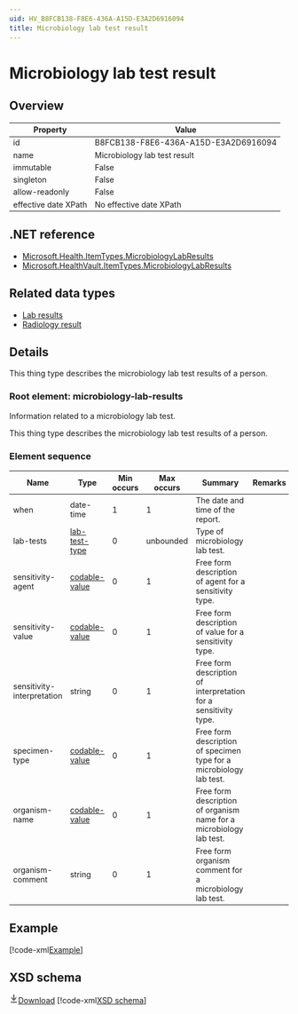 ```yaml
---
uid: HV_B8FCB138-F8E6-436A-A15D-E3A2D6916094
title: Microbiology lab test result
---
```


# Microbiology lab test result

## Overview

Property|Value
---|---
id|B8FCB138-F8E6-436A-A15D-E3A2D6916094
name|Microbiology lab test result
immutable|False
singleton|False
allow-readonly|False
effective date XPath|No effective date XPath

## .NET reference
- [Microsoft.Health.ItemTypes.MicrobiologyLabResults](https://docs.microsoft.com/dotnet/api/microsoft.health.itemtypes.microbiologylabresults)
- [Microsoft.HealthVault.ItemTypes.MicrobiologyLabResults](https://docs.microsoft.com/dotnet/api/microsoft.healthvault.itemtypes.microbiologylabresults)

## Related data types

- [Lab results](xref:HV_5800eab5-a8c2-482a-a4d6-f1db25ae08c3)
- [Radiology result](xref:HV_E4911BD3-61BF-4E10-AE78-9C574B888B8F)

## Details
This thing type describes the microbiology lab test results of a person.

<a name='microbiology-lab-results'></a>

### Root element: microbiology-lab-results

Information related to a microbiology lab test.

This thing type describes the microbiology lab test results of a person.

### Element sequence

Name|Type|Min occurs|Max occurs|Summary|Remarks
---|---|---|---|---|---
when|date-time|1|1|The date and time of the report.|
lab-tests|[lab-test-type](xref:HV_3e730686-781f-4616-aa0d-817bba8eb141#lab-test-type)|0|unbounded|Type of microbiology lab test.|
sensitivity-agent|[codable-value](xref:HV_3e730686-781f-4616-aa0d-817bba8eb141#codable-value)|0|1|Free form description of agent for a sensitivity type.|
sensitivity-value|[codable-value](xref:HV_3e730686-781f-4616-aa0d-817bba8eb141#codable-value)|0|1|Free form description of value for a sensitivity type.|
sensitivity-interpretation|string|0|1|Free form description of interpretation for a sensitivity type.|
specimen-type|[codable-value](xref:HV_3e730686-781f-4616-aa0d-817bba8eb141#codable-value)|0|1|Free form description of specimen type for a microbiology lab test.|
organism-name|[codable-value](xref:HV_3e730686-781f-4616-aa0d-817bba8eb141#codable-value)|0|1|Free form description of organism name for a microbiology lab test.|
organism-comment|string|0|1|Free form organism comment for a microbiology lab test.|

## Example
[!code-xml[Example](sample-xml/B8FCB138-F8E6-436A-A15D-E3A2D6916094.xml)]

## XSD schema
[![Download](/healthvault/images/download.png)Download](xsd/microbiology-lab-results.xsd)
[!code-xml[XSD schema](xsd/microbiology-lab-results.xsd)]
